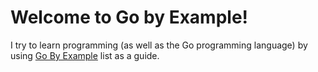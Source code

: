# Welcome to Go by Example!

I try to learn programming (as well as the Go programming language) by using <a href="gobyexample.com">Go By Example</a> list as a guide.
